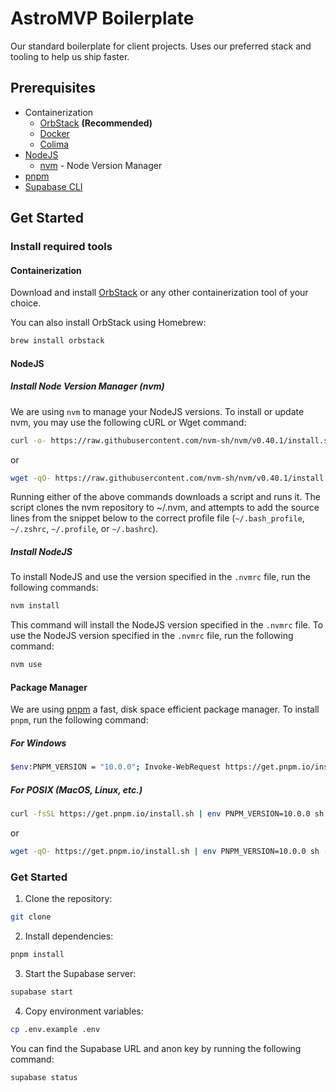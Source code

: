 # AstroMVP Boilerplate

Our standard boilerplate for client projects. Uses our preferred stack and tooling to help us ship faster.

## Prerequisites

- Containerization
  - [OrbStack](https://orbstack.dev/) **(Recommended)**
  - [Docker](https://www.docker.com)
  - [Colima](https://github.com/abiosoft/colima)
- [NodeJS](https://nodejs.org/en)
  - [nvm](https://github.com/nvm-sh/nvm) - Node Version Manager
- [pnpm](https://pnpm.io)
- [Supabase CLI](https://supabase.io/docs/guides/cli)

## Get Started

### Install required tools

#### Containerization

Download and install [OrbStack](https://orbstack.dev/) or any other containerization tool of your choice.

You can also install OrbStack using Homebrew:

```bash
brew install orbstack
```

#### NodeJS

##### Install Node Version Manager (nvm)

We are using `nvm` to manage your NodeJS versions. To install or update nvm, you may use the following cURL or Wget command:

```bash
curl -o- https://raw.githubusercontent.com/nvm-sh/nvm/v0.40.1/install.sh | bash
```

or

```bash
wget -qO- https://raw.githubusercontent.com/nvm-sh/nvm/v0.40.1/install.sh | bash
```

Running either of the above commands downloads a script and runs it. The script clones the nvm repository to ~/.nvm, and attempts to add the source lines from the snippet below to the correct profile file (`~/.bash_profile`, `~/.zshrc`, `~/.profile`, or `~/.bashrc`).

##### Install NodeJS

To install NodeJS and use the version specified in the `.nvmrc` file, run the following commands:

```bash
nvm install
```

This command will install the NodeJS version specified in the `.nvmrc` file. To use the NodeJS version specified in the `.nvmrc` file, run the following command:

```bash
nvm use
```

#### Package Manager

We are using [pnpm](https://pnpm.io/) a fast, disk space efficient package manager. To install `pnpm`, run the following command:

##### For Windows

```bash
$env:PNPM_VERSION = "10.0.0"; Invoke-WebRequest https://get.pnpm.io/install.ps1 -UseBasicParsing | Invoke-Expression
```

##### For POSIX (MacOS, Linux, etc.)

```bash
curl -fsSL https://get.pnpm.io/install.sh | env PNPM_VERSION=10.0.0 sh -
```

or

```bash
wget -qO- https://get.pnpm.io/install.sh | env PNPM_VERSION=10.0.0 sh -
```

### Get Started

1. Clone the repository:

```bash
git clone
```

2. Install dependencies:

```bash
pnpm install
```

3. Start the Supabase server:

```bash
supabase start
```

4. Copy environment variables:

```bash
cp .env.example .env
```

You can find the Supabase URL and anon key by running the following command:

```bash
supabase status
```
